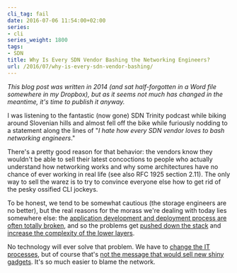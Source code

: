 ```yaml
---
cli_tag: fail
date: 2016-07-06 11:54:00+02:00
series:
- cli
series_weight: 1800
tags:
- SDN
title: Why Is Every SDN Vendor Bashing the Networking Engineers?
url: /2016/07/why-is-every-sdn-vendor-bashing/
---
```

_This blog post was written in 2014 (and sat half-forgotten in a Word file somewhere in my Dropbox), but as it seems not much has changed in the meantime, it's time to publish it anyway._

I was listening to the fantastic (now gone) SDN Trinity podcast while biking around Slovenian hills and almost fell off the bike while furiously nodding to a statement along the lines of "*I hate how every SDN vendor loves to bash networking engineers*."
<!--more-->
There's a pretty good reason for that behavior: the vendors know they wouldn't be able to sell their latest concoctions to people who actually understand how networking works and why some architectures have no chance of ever working in real life (see also RFC 1925 section 2.11). The only way to sell the warez is to try to convince everyone else how to get rid of the pesky ossified CLI jockeys.

To be honest, we tend to be somewhat cautious (the storage engineers are no better), but the real reasons for the morass we're dealing with today lies somewhere else: the [application development and deployment process are often totally broken](/2013/11/typical-enterprise-application/), and so the problems get [pushed down the stack](/2013/09/sooner-or-later-someone-will-pay-for/) and [increase the complexity of the lower layers](/2013/04/this-is-what-makes-networking-so-complex/).

No technology will ever solve that problem. We have to [change the IT processes](/2014/09/youve-been-doing-same-thing-for-last-20/), but of course that's [not the message that would sell new shiny gadgets](/2016/01/the-sad-state-of-enterprise-networking/). It's so much easier to blame the network.
